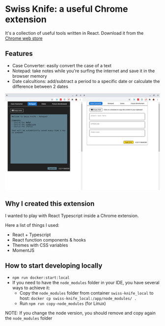 # Swiss Knife: a useful Chrome extension
It's a collection of useful tools written in React.
Download it from the [Chrome web store](https://chrome.google.com/webstore/detail/swiss-knife/jnmlbmgaepngdgmkdlgfdfhofadggaln)

## Features
- Case Converter: easily convert the case of a text
- Notepad: take notes while you're surfing the internet and save it in the browser memory
- Date calcultions: add/subtract a period to a specific date or calculate the difference between 2 dates 

![Swiss knife preview](https://raw.githubusercontent.com/danielzotti/swiss-knife-chrome-extension/v1.2.1/others/screenshots/Swiss%20Knife%20-%20Main%20Screenshot%20(1280x800).png)


## Why I created this extension
I wanted to play with React Typescript inside a Chrome extension.

Here a list of things I used:
- React + Typescript
- React function components & hooks
- Themes with CSS variables
- MomentJS


## How to start developing locally
- `npm run docker:start:local`
- If you need to have the `node_modules` folder in your IDE, you have several ways to achieve it: 
    - Copy the `node_modules` folder from container `swiss-knife_local` to host: `docker cp swiss-knife_local:/app/node_modules/ .`
    - Run `npm run copy-node_modules` (for Linux)
    
NOTE: If you change the node version, you should remove and copy again the `node_modules` folder 
